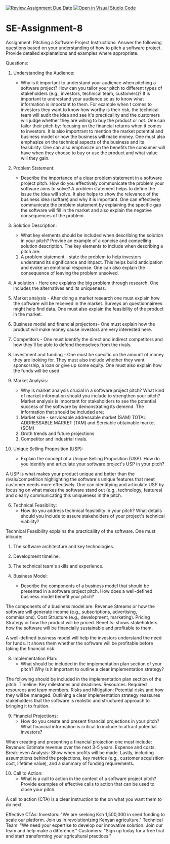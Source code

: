[![Review Assignment Due Date](https://classroom.github.com/assets/deadline-readme-button-22041afd0340ce965d47ae6ef1cefeee28c7c493a6346c4f15d667ab976d596c.svg)](https://classroom.github.com/a/4bgukiqw)
[![Open in Visual Studio Code](https://classroom.github.com/assets/open-in-vscode-2e0aaae1b6195c2367325f4f02e2d04e9abb55f0b24a779b69b11b9e10269abc.svg)](https://classroom.github.com/online_ide?assignment_repo_id=15435207&assignment_repo_type=AssignmentRepo)
# SE-Assignment-8
 Assignment: Pitching a Software Project
 Instructions:
Answer the following questions based on your understanding of how to pitch a software project. Provide detailed explanations and examples where appropriate.

 Questions:

1. Understanding the Audience:
   - Why is it important to understand your audience when pitching a software project? How can you tailor your pitch to different types of stakeholders (e.g., investors, technical team, customers)? 
   It is important to undrestand your audience so as to know what information is important to them. For example when t comes to investors they want to know how worthy is their risk, the technical team will audit the idea and see it's precticallity and the customers will judge whether they are willing to buy the product or not.
   One can tailor their pitch by:
   focusing on the financial returns when it comes to investors. It is also importrant to mention the market potential and business model or how the business will make money.
   One must also emphasize on the technical aspects of the business and its feasibility.
   One can also emphasize on the benefits the consumer will have when they choose to buy or use the product and what value will they gain. 

2. Problem Statement:
   - Describe the importance of a clear problem statement in a software project pitch. How do you effectively communicate the problem your software aims to solve?
   A problem statement helps to define the issue the idea will solve. It also helps to show the relevance of the business idea (softare) and why it is important.
   One can effectively communicate the problem statement by explaining the specific gap the software will fill in the market and also explain the negative consequences of the problem.

3. Solution Description:
   - What key elements should be included when describing the solution in your pitch? Provide an example of a concise and compelling solution description.
   The key elements to include when describing a pitch are:
   1. A problem statement - state the problem to help investors understand its significance and impact. This helps build anticipation and evoke an emotional response. One can also explain the consequence of leaving the problem unsolved.
  2. A solution - Here one explains the big problem through research. One includes the alternatives and its uniqueness.
  3.  Market analysis - After doing a market research one must explain how the software will be received in the market. Surveys an questionnairees might help find data. One must also explain the feasibility of the product in the market.
   4. Business model and financial projectons- One must explain how the product will make money cause investors are very interested here.
   5. Competitors - One must identify the direct and indirect competitors and how they'll be able to defend themselves from the rivals.
   6. Investment and funding - One must be specific on the amount of money they are looking for. They must also include whether they want sponsorship, a loan or give up some equity. One must also explain how the funds will be used.

4. Market Analysis:
   - Why is market analysis crucial in a software project pitch? What kind of market information should you include to strengthen your pitch?
   Market analysis is important for stakeholders to see the potential success of the software by demonstrating its demend. The information that should be included are;
   1. Market size - serviceable addressable market
   (SAM) TOTAL ADDRESSABLE MARKET (TAM) and Serciable obtainable market (SOM)
   2. Groth trends and future projections
   3. Competitor and industrial rivals.

5. Unique Selling Proposition (USP):
   - Explain the concept of a Unique Selling Proposition (USP). How do you identify and articulate your software project's USP in your pitch?

A USP is what makes your product unique and better than the rivals/competition highlighting the software's unique features that meet customer needs more effectively.
One can identifying and articulate USP by focusing on what makes the software stand out (e.g., technology, features) and clearly communicating this uniqueness in the pitch.


6. Technical Feasibility:
   - How do you address technical feasibility in your pitch? What details should you include to assure stakeholders of your project's technical viability?

Technical Feasibility explains the practicallity of the software. 
One must inlcude:
1. The software architecture and key technologies.
2. Development timeline.
3. The technical team's skills and experience.



7. Business Model:
   - Describe the components of a business model that should be presented in a software project pitch. How does a well-defined business model benefit your pitch?

The components of a business model are:
Revenue Streams or how the software will generate income (e.g., subscriptions, advertising, commissions).
Cost Structure (e.g., development, marketing).
Pricing Strategy or how the product will be priced.
Benefits: shows stakeholders how the software will be financially sustainable and profitable to them.

A well-defined business model will help the investors understand the need for funds. It shows them whether the software will be profitable before taking the financial risk.



8. Implementation Plan:
   - What should be included in the implementation plan section of your pitch? Why is it important to outline a clear implementation strategy?

The following should be included in the implementation plan section of the pitch:
Timeline: Key milestones and deadlines.
Resources: Required resources and team members.
Risks and Mitigation: Potential risks and how they will be managed.
Outlining a clear implementation strategy reassures stakeholders that the software is realistic and structured approach to bringing it to fruition.







9. Financial Projections:
   - How do you create and present financial projections in your pitch? What financial information is critical to include to attract potential investors?

When creating and presenting a financial projection one must include:
Revenue: Estimate revenue over the next 3-5 years.
Expense and costs.
Break-even Analysis: Show when profits will be made.
Lastly, including assumptions behind the projections, key metrics (e.g., customer acquisition cost, lifetime value), and a summary of funding requirements.







10. Call to Action:
    - What is a call to action in the context of a software project pitch? Provide examples of effective calls to action that can be used to close your pitch.

A call to action (CTA) is a clear instruction to the on what you want them to do next.

Effective CTAs:
Investors: "We are seeking Ksh 1,500,000 in seed funding to scale our platform. Join us in revolutionizing Kenyan agriculture."
Technical Team: "We need your expertise to develop our innovative solution. Join our team and help make a difference."
Customers: "Sign up today for a free trial and start transforming your agricultural practices."



